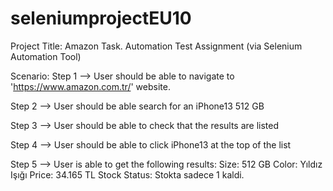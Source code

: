 # seleniumprojectEU10
 Project Title: Amazon Task. Automation Test Assignment (via Selenium Automation Tool)

 Scenario:
 Step 1 --> User should be able to navigate to 'https://www.amazon.com.tr/' website.
 
 Step 2 --> User should be able search for an iPhone13 512 GB
 
 Step 3 --> User should be able to check that the results are listed
 
 Step 4 --> User should be able to click iPhone13 at the top of the list
 
 Step 5 --> User is able to get the following results:
  Size: 512 GB
  Color: Yıldız Işığı
  Price: 34.165 TL
  Stock Status: Stokta sadece 1 kaldi.
  
  
